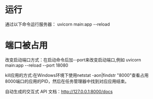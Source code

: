 # 运行
通过以下命令运行服务器：
uvicorn main:app --reload
# 端口被占用
改变启动端口方式：在启动命令后加--port来改变启动端口,例如 uvicorn main:app --reload --port 18080

kill应用的方式:在Windows环境下使用netstat -aon|findstr "8000"查看占用8000端口的应用的PID，然后在任务管理器中找到对应应用结束。


自动生成的交互式 API 文档：http://127.0.0.1:8000/docs
